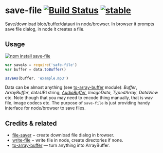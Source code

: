 # save-file [![Build Status](https://travis-ci.org/audiojs/save-file.svg?branch=master)](https://travis-ci.org/audiojs/save-file) [![stable](http://badges.github.io/stability-badges/dist/stable.svg)](http://github.com/badges/stability-badges)

Save/download blob/buffer/datauri in node/browser. In browser it prompts save file dialog, in node it creates a file.

## Usage

[![npm install save-file](https://nodei.co/npm/save-file.png?mini=true)](https://npmjs.org/package/save-file/)

```js
var saveAs = require('safe-file')
var buffer = data.toBuffer()

saveAs(buffer, 'example.mp3')
```

Data can be almost anything (see [to-array-buffer](https://github.com/dfcreative/to-array-buffer) module): _Buffer_, _ArrayBuffer_, dataURI string, [_AudioBuffer_](https://github.com/audiohs/audio-buffer), _ImageData_, _TypedArray_, _DataView_ etc. Note though that you may need to encode thing manually, that is wav file, image codecs etc. The purpose of `save-file` is just providing handy interface for node/browser to save files.

## Credits & related

* [file-saver](https://npmjs.org/package/file-saver) − create download file dialog in browser.
* [write-file](https://npmjs.org/package/write-file) − write file in node, create directories if none.
* [to-array-buffer](https://github.com/dfcreative/to-array-buffer) — turn anything into ArrayBuffer.
